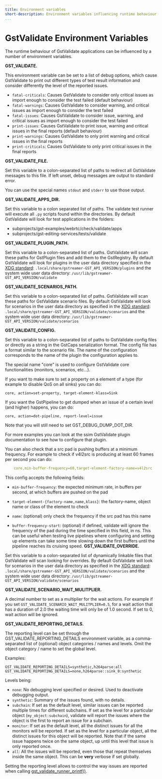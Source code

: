 ```yaml
---
title: Environment variables
short-description: Environment variables influencing runtime behaviour
...
```


# GstValidate Environment Variables

The runtime behaviour of GstValidate applications can be influenced by a
number of environment variables.

**GST_VALIDATE.**

This environment variable can be set to a list of debug options, which
cause GstValidate to print out different types of test result
information and consider differently the level of the reported issues.

* `fatal-criticals`: Causes GstValidate to consider only critical issues as import enough
  to consider the test failed (default behaviour)
* `fatal-warnings`: Causes GstValidate to consider warning, and critical issues as
  import enough to consider the test failed
* `fatal-issues`: Causes GstValidate to consider issue, warning, and critical issues
  as import enough to consider the test failed
* `print-issues`: Causes GstValidate to print issue, warning and critical issues in
  the final reports (default behaviour)
* `print-warnings`: Causes GstValidate to only print warning and critical issues in the
  final reports
* `print-criticals`: Causes GstValidate to only print critical issues in the final
  reports

**GST_VALIDATE_FILE.**

Set this variable to a colon-separated list of paths to redirect all
GstValidate messages to this file. If left unset, debug messages are
output to standard error.

You can use the special names `stdout` and `stderr` to use those output.

**GST_VALIDATE_APPS_DIR.**

Set this variable to a colon separated list of paths. The validate test
runner will execute all `.py` scripts found within the directories.
By default GstValidate will look for test applications in the folders:
* subprojects/gst-examples/webrtc/check/validate/apps
* subprojects/gst-editing-services/tests/validate

**GST_VALIDATE_PLUGIN_PATH.**

Set this variable to a colon-separated list of paths. GstValidate will
scan these paths for GstPlugin files and add them to the GstRegistry.
By default GstValidate will look for plugins in the user data directory
specified in the [XDG standard]:
`.local/share/gstreamer-GST_API_VERSION/plugins` and the
system wide user data directory:
`/usr/lib/gstreamer-GST_API_VERSION/validate`

**GST_VALIDATE_SCENARIOS_PATH.**

Set this variable to a colon-separated list of paths. GstValidate will
scan these paths for GstValidate scenario files. By default GstValidate
will look for scenarios in the user data directory as specified in the
[XDG standard]:
`.local/share/gstreamer-GST_API_VERSION/validate/scenarios` and the
system wide user data directory:
`/usr/lib/gstreamer-GST_API_VERSION/validate/scenarios`

**GST_VALIDATE_CONFIG.**

Set this variable to a colon-separated list of paths to GstValidate
config files or directly as a string in the GstCaps serialization
format. The config file has a format similar to the scenario file. The
name of the configuration corresponds to the name of the plugin the
configuration applies to.

The special name "core" is used to configure GstValidate core
functionalities (monitors, scenarios, etc...).

If you want to make sure to set a property on a element of a type (for
example to disable QoS on all sinks) you can do:

```
core, action=set-property, target-element-klass=Sink
```

If you want the GstPipeline to get dumped when an issue of a certain
level (and higher) happens, you can do:

```
core, action=dot-pipeline, report-level=issue
```

Note that you will still need to set GST_DEBUG_DUMP_DOT_DIR.

For more examples you can look at the ssim GstValidate plugin
documentation to see how to configure that plugin.

You can also check that a src pad is pushing buffers at a minimum
frequency. For example to check if v4l2src is producing at least 60 frames
per second you can do:

``` yaml
    core,min-buffer-frequency=60,target-element-factory-name=v4l2src
```

This config accepts the following fields:
-   `min-buffer-frequency`: the expected minimum rate, in buffers per
    second, at which buffers are pushed on the pad

-   `target-element-{factory-name,name,klass}`: the factory-name, object
    name or class of the element to check

-   `name`: (optional) only check the frequency if the src pad has this
    name

-   `buffer-frequency-start`: (optional) if defined, validate will
    ignore the frequency of the pad during the time specified in this
    field, in ns. This can be useful when testing live pipelines where
    configuring and setting up elements can take some time slowing down
    the first buffers until the pipeline reaches its cruising speed.
**GST_VALIDATE_OVERRIDE.**

Set this variable to a colon-separated list of dynamically linkable
files that GstValidate will scan looking for overrides. By default
GstValidate will look for scenarios in the user data directory as
specified in the [XDG standard]:
`.local/share/gstreamer-GST_API_VERSION/validate/scenarios` and the
system wide user data directory:
`/usr/lib/gstreamer-GST_API_VERSION/validate/scenarios`

**GST_VALIDATE_SCENARIO_WAIT_MULITPLIER.**

A decimal number to set as a multiplier for the wait actions. For
example if you set `GST_VALIDATE_SCENARIO_WAIT_MULITPLIER=0.5`, for a
wait action that has a duration of 2.0 the waiting time will only be of
1.0 second. If set to 0, wait action will be ignored.

**GST_VALIDATE_REPORTING_DETAILS.**

The reporting level can be set through the
GST_VALIDATE_REPORTING_DETAILS environment variable, as a
comma-separated list of (optional) object categories / names and levels.
Omit the object category / name to set the global level.

Examples:

```
GST_VALIDATE_REPORTING_DETAILS=synthetic,h264parse:all
GST_VALIDATE_REPORTING_DETAILS=none,h264parse::sink_0:synthetic
```

Levels being:

* `none`: No debugging level specified or desired. Used to deactivate
  debugging output.
* `synthetic`: Summary of the issues found, with no details.
* `subchain`: If set as the default level, similar issues can be reported multiple
  times for different subchains. If set as the level for a particular
  object (`my_object:subchain`), validate will report the issues where
  the object is the first to report an issue for a subchain.
* `monitor`: If set as the default level, all the distinct issues for all the
  monitors will be reported. If set as the level for a particular
  object, all the distinct issues for this object will be reported.
  Note that if the same issue happens twice on the same object, up
  until this level that issue is only reported once.
* `all`: All the issues will be reported, even those that repeat themselves
  inside the same object. This can be **very** verbose if set
  globally.

Setting the reporting level allows to control the way issues are
reported when calling [gst_validate_runner_printf()](gst_validate_runner_printf).

  [XDG standard]: http://www.freedesktop.org/wiki/Software/xdg-user-dirs/
